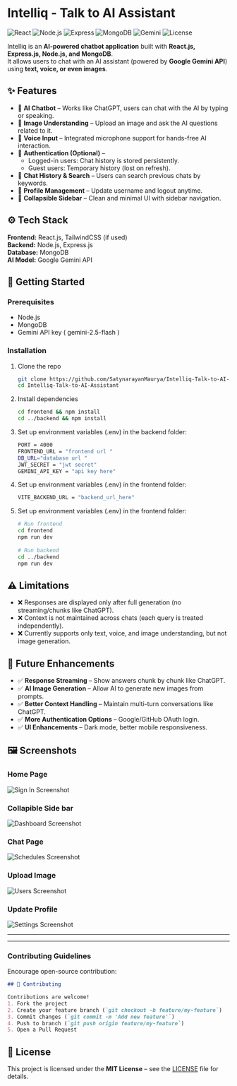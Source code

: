 # Intelliq - Talk to AI Assistant  
![React](https://img.shields.io/badge/Frontend-React-blue)
![Node.js](https://img.shields.io/badge/Backend-Node.js-green)
![Express](https://img.shields.io/badge/Framework-Express-lightgrey)
![MongoDB](https://img.shields.io/badge/Database-MongoDB-brightgreen)
![Gemini](https://img.shields.io/badge/AI-Gemini-orange)
![License](https://img.shields.io/badge/License-MIT-yellow)

Intelliq is an **AI-powered chatbot application** built with **React.js, Express.js, Node.js, and MongoDB**.  
It allows users to chat with an AI assistant (powered by **Google Gemini API**) using **text, voice, or even images**.  

## ✨ Features  

- 🔹 **AI Chatbot** – Works like ChatGPT, users can chat with the AI by typing or speaking.  
- 🔹 **Image Understanding** – Upload an image and ask the AI questions related to it.  
- 🔹 **Voice Input** – Integrated microphone support for hands-free AI interaction.  
- 🔹 **Authentication (Optional)** –  
  - Logged-in users: Chat history is stored persistently.  
  - Guest users: Temporary history (lost on refresh).  
- 🔹 **Chat History & Search** – Users can search previous chats by keywords.  
- 🔹 **Profile Management** – Update username and logout anytime.  
- 🔹 **Collapsible Sidebar** – Clean and minimal UI with sidebar navigation.  

## ⚙️ Tech Stack  

**Frontend:** React.js, TailwindCSS (if used)  
**Backend:** Node.js, Express.js  
**Database:** MongoDB  
**AI Model:** Google Gemini API  


## 🚀 Getting Started  

### Prerequisites  
- Node.js   
- MongoDB  
- Gemini API key  ( gemini-2.5-flash )

### Installation  

1. Clone the repo  
   ```bash
   git clone https://github.com/SatynarayanMaurya/Intelliq-Talk-to-AI-Assistant.git
   cd Intelliq-Talk-to-AI-Assistant
   ```
2. Install dependencies
   ```bash
   cd frontend && npm install
   cd ../backend && npm install
   ```
3. Set up environment variables (.env) in the backend folder: 
   ```bash
   PORT = 4000
   FRONTEND_URL = "frontend url "
   DB_URL="database url "
   JWT_SECRET = "jwt secret"
   GEMINI_API_KEY = "api key here"
   ```
4. Set up environment variables (.env) in the frontend folder: 
   ```bash
   VITE_BACKEND_URL = "backend_url_here"
   ```
5. Set up environment variables (.env) in the frontend folder: 
   ```bash
   # Run frontend
   cd frontend
   npm run dev
  
   # Run backend
   cd ../backend
   npm run dev
   ```

 ## ⚠️ Limitations  

- ❌ Responses are displayed only after full generation (no streaming/chunks like ChatGPT).  
- ❌ Context is not maintained across chats (each query is treated independently).  
- ❌ Currently supports only text, voice, and image understanding, but not image generation.  

## 🔮 Future Enhancements  

- ✅ **Response Streaming** – Show answers chunk by chunk like ChatGPT.  
- ✅ **AI Image Generation** – Allow AI to generate new images from prompts.  
- ✅ **Better Context Handling** – Maintain multi-turn conversations like ChatGPT.  
- ✅ **More Authentication Options** – Google/GitHub OAuth login.  
- ✅ **UI Enhancements** – Dark mode, better mobile responsiveness.  


## 🖼️ Screenshots

### Home Page
![Sign In Screenshot](https://drive.google.com/uc?export=view&id=1lyuNljWFMh9n9943cduV6Nc8TprDk3ct)


### Collapible Side bar
![Dashboard Screenshot](https://drive.google.com/uc?export=view&id=1y15ujauoNLdkdy-4mIGVcmuK5DmE0iCc)

### Chat Page
![Schedules Screenshot](https://drive.google.com/uc?export=view&id=1yNtWGb9QDFQVB6UZQzbWZbBRyHQrQl5n)

### Upload Image
![Users Screenshot](https://drive.google.com/uc?export=view&id=1zqF7sP3vS2-_Nn2ozFyFTJ2i5UGZIGHh)

### Update Profile
![Settings Screenshot](https://drive.google.com/uc?export=view&id=13-FsDaZEXL6yU5jYuCeX2n6X7zNzepXs)

---



---

###  **Contributing Guidelines**  
Encourage open-source contribution:  
```markdown
## 🤝 Contributing  

Contributions are welcome!  
1. Fork the project  
2. Create your feature branch (`git checkout -b feature/my-feature`)  
3. Commit changes (`git commit -m 'Add new feature'`)  
4. Push to branch (`git push origin feature/my-feature`)  
5. Open a Pull Request  
```

## 📜 License  

This project is licensed under the **MIT License** – see the [LICENSE](LICENSE) file for details.  


